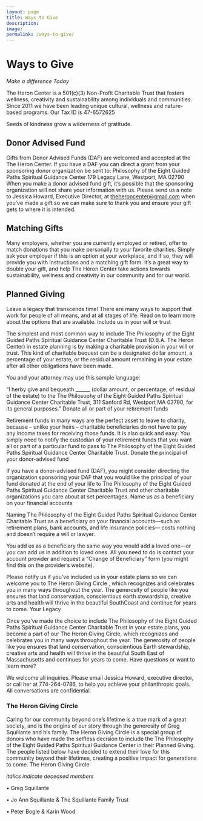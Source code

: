 ```yaml
---
layout: page
title: Ways to Give
description: 
image: 
permalink: /ways-to-give/
---
```

# Ways to Give
*Make a difference Today*

The Heron Center is a 501(c)(3) Non-Profit Charitable Trust that fosters wellness, creativity and sustainability among individuals and communities. Since 2011 we have been leading unique cultural, wellness and nature-based programs.
Our Tax ID is 47-6572625

Seeds of kindness grow a wilderness of gratitude. 

## Donor Advised Fund 

Gifts from Donor Advised Funds (DAF) are welcomed and accepted at the The Heron Center.
If you have a DAF you can direct a grant from your sponsoring donor organization be sent to:
Philosophy of the Eight Guided Paths Spiritual Guidance Center
179 Legacy Lane, Westport, MA 02790
When you make a donor advised fund gift, it’s possible that the sponsoring organization will not share your information with us. Please send us a note to Jessica Howard, Executive Director, at theheroncenter@gmail.com when you’ve made a gift so we can make sure to thank you and ensure your gift gets to where it is intended.


## Matching Gifts
Many employers, whether you are currently employed or retired, offer to match donations that you make personally to your favorite charities. Simply ask your employer if this is an option at your workplace, and if so, they will provide you with instructions and a matching gift form. It’s a great way to double your gift, and help The Heron Center take actions towards sustainability, wellness and creativity in our community and for our world.

## Planned Giving


Leave a legacy that transcends time!
There are many ways to support that work for people of all means, and at all stages of life.
Read on to learn more about the options that are available.
Include us in your will or trust

The simplest and most common way to include The Philosophy of the Eight Guided Paths Spiritual Guidance Center Charitable Trust (D.B.A. The Heron Center) in estate planning is by making a charitable provision in your will or trust. This kind of charitable bequest can be a designated dollar amount, a percentage of your estate, or the residual amount remaining in your estate after all other obligations have been made.

You and your attorney may use this sample language:

“I herby give and bequeath ______ (dollar amount, or percentage, of residual of the estate) to the The Philosophy of the Eight Guided Paths Spiritual Guidance Center Charitable Trust, 311 Sanford Rd, Westport MA 02790, for its general purposes.”
Donate all or part of your retirement funds

Retirement funds in many ways are the perfect asset to leave to charity, because – unlike your heirs – charitable beneficiaries do not have to pay any income taxes for receiving those funds. It is also quick and easy: You simply need to notify the custodian of your retirement funds that you want all or part of a particular fund to pass to The Philosophy of the Eight Guided Paths Spiritual Guidance Center Charitable Trust.
Donate the principal of your donor-advised fund

If you have a donor-advised fund (DAF), you might consider directing the organization sponsoring your DAF that you would like the principal of your fund donated at the end of your life to The Philosophy of the Eight Guided Paths Spiritual Guidance Center Charitable Trust and other charitable organizations you care about at set percentages.
Name us as a beneficiary on your financial accounts

Naming The Philosophy of the Eight Guided Paths Spiritual Guidance Center Charitable Trust as a beneficiary on your financial accounts—such as retirement plans, bank accounts, and life insurance policies— costs nothing and doesn’t require a will or lawyer.

You add us as a beneficiary the same way you would add a loved one—or you can add us in addition to loved ones. All you need to do is contact your account provider and request a “Change of Beneficiary” form (you might find this on the provider’s website).

Please notify us if you’ve included us in your estate plans so we can welcome you to The Heron Giving Circle , which recognizes and celebrates you in many ways throughout the year. The generosity of people like you ensures that land conservation, conscientious earth stewardship, creative arts and health will thrive in the beautiful SouthCoast and continue for years to come.
Your Legacy

Once you’ve made the choice to include The Philosophy of the Eight Guided Paths Spiritual Guidance Center Charitable Trust in your estate plans, you become a part of our The Heron Giving Circle, which recognizes and celebrates you in many ways throughout the year. The generosity of people like you ensures that land conservation, conscientious Earth stewardship, creative arts and health will thrive in the beautiful South East of Massachusetts and continues for years to come.
Have questions or want to learn more?

We welcome all inquiries. Please email Jessica Howard, executive director, or call her at 774-264-0786, to help you achieve your philanthropic goals. All conversations are confidential.


### The Heron Giving Circle

Caring for our community beyond one’s lifetime is a true mark of a great society, and is the origins of our story through the generosity of Greg Squillante and his family. The Heron Giving Circle is a special group of donors who have made the selfless decision to include the The Philosophy of the Eight Guided Paths Spiritual Guidance Center in their Planned Giving. The people listed below have decided to extend their love for this community beyond their lifetimes, creating a positive impact for generations to come.
The Heron Giving Circle

*italics indicate deceased members*

• Greg Squillante

• Jo Ann Squillante & The Squillante Family Trust

• Peter Bogle & Karin Wood


